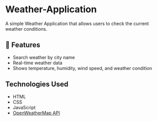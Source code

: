 # Weather-Application
A simple Weather Application that allows users to check the current weather conditions.

## 🔧 Features

- Search weather by city name
- Real-time weather data
- Shows temperature, humidity, wind speed, and weather condition

## Technologies Used

- HTML
- CSS
- JavaScript
- [OpenWeatherMap API](https://openweathermap.org/api)
